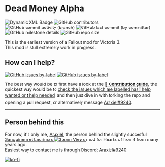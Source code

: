 # Dead Money Alpha
![Dynamic XML Badge](https://img.shields.io/badge/dynamic/xml?url=https://raw.githubusercontent.com/Araxiel/Dead_Money-Vicky3_Fallout/development/.github/shielddata.xml&query=%2F%2FcurrentVicVersion%5B1%5D&label=Victoria%203%20Version&color=orange)
 ![GitHub contributors](https://img.shields.io/github/contributors/araxiel/Dead_Money-Vicky3_Fallout) ![GitHub commit activity (branch)](https://img.shields.io/github/commit-activity/t/araxiel/Dead_Money-Vicky3_Fallout) ![GitHub last commit (by committer)](https://img.shields.io/github/last-commit/araxiel/Dead_Money-Vicky3_Fallout) ![GitHub milestone details](https://img.shields.io/github/milestones/progress/araxiel/Dead_Money-Vicky3_Fallout/1) ![GitHub repo size](https://img.shields.io/github/repo-size/araxiel/Dead_Money-Vicky3_Fallout)
 
This is the earliest version of a Fallout mod for Victoria 3.<br>
This mod is stull extremely work in progress.

## How can I help?
[![GitHub issues by-label](https://img.shields.io/github/issues-raw/araxiel/Dead_Money-Vicky3_Fallout/help%20wanted)](https://github.com/Araxiel/Dead_Money-Vicky3_Fallout/issues?q=is%3Aissue+is%3Aopen+label%3A%22help+wanted%22) [![GitHub issues by-label](https://img.shields.io/github/issues-raw/araxiel/Dead_Money-Vicky3_Fallout/help%20needed%20%E2%9D%97)](https://github.com/Araxiel/Dead_Money-Vicky3_Fallout/issues?q=is%3Aissue+is%3Aopen+label%3A%22help+needed+%E2%9D%97%22)

The best way would be to first have a look at the [:page_facing_up: **Contribution guide**](https://github.com/Araxiel/Dead_Money-Vicky3_Fallout/blob/development/.github/CONTRIBUTING.md), the quickest way would be to [check the issues which are labelled has :grey_exclamation: help wanted or :exclamation: help needed](https://github.com/Araxiel/Dead_Money-Vicky3_Fallout/issues?q=is%3Aopen+label%3A%22help+needed+%E2%9D%97%22%2C%22help+wanted%22%2Cno%3Aassignee+), and then just dive in with forking the repo and opening a pull request, or alternatively message [Araxiel#9240](https://discord.com/users/198974323480985601).

---

## Person behind this
For now, it's only me, [Araxiel](https://www.github.com/Araxiel), the person behind the slightly succesful [Sanguinem et Lacrimas ![Steam Views](https://img.shields.io/steam/views/891139945?logo=steam)
](https://github.com/Isenreik/IR-HoI4-Sanguinem-et-Lacrimas) mod for Hearts of Iron 4 from many years ago. <br>
Easiest way to contact me is through Discord; [Araxiel#9240](https://discord.com/users/198974323480985601)

[![ko-fi](https://i.imgur.com/oq8l7M4.png)](https://ko-fi.com/V7V5JAG7A)
